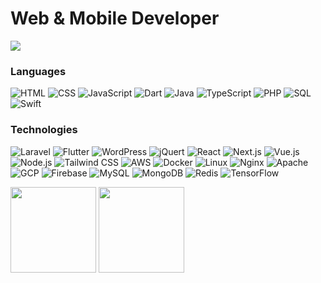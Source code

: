 # Web & Mobile Developer

![](https://github.com/always-together12/always-together12/blob/f605bad49bb9ccb8c7ca21d753287bbbb7b3eaae/cover.png)

### Languages
![HTML](https://img.shields.io/badge/-HTML-000?&logo=HTML)
![CSS](https://img.shields.io/badge/-CSS-000?&logo=CSS)
![JavaScript](https://img.shields.io/badge/-JavaScript-000?&logo=JavaScript)
![Dart](https://img.shields.io/badge/-Dart-000?&logo=Dart&logoColor=4597ce)
![Java](https://img.shields.io/badge/-Java-000?&logo=Java&logoColor=007396)
![TypeScript](https://img.shields.io/badge/-TypeScript-000?&logo=TypeScript)
![PHP](https://img.shields.io/badge/-PHP-000?&logo=PHP&logoColor=00599C)
![SQL](https://img.shields.io/badge/-SQL-000?&logo=MySQL)
![Swift](https://img.shields.io/badge/-Swift-000?&logo=Swift)

### Technologies
![Laravel](https://img.shields.io/badge/-Laravel-000?&logo=Laravel&logoColor=fb503b)
![Flutter](https://img.shields.io/badge/-Flutter-000?&logo=Flutter&logoColor=42A5F5)
![WordPress](https://img.shields.io/badge/-WordPress-000?&logo=WordPress&logoColor=21759b)
![jQuert](https://img.shields.io/badge/-jQuery-000?&logo=jQuery&logoColor=0769AD)
![React](https://img.shields.io/badge/-React-000?&logo=React)
![Next.js](https://img.shields.io/badge/-Next.js-000?&logo=Next.js&logoColor=fff)
![Vue.js](https://img.shields.io/badge/-Vue.js-000?&logo=Vue.js&logoColor=42b883)
![Node.js](https://img.shields.io/badge/-Node.js-000?&logo=node.js)
![Tailwind CSS](https://img.shields.io/badge/-Tailwind%20CSS-000?&logo=tailwindcss&logoColor=b8c2cc)
![AWS](https://img.shields.io/badge/-AWS-000?&logo=Amazon-AWS&logoColor=F90)
![Docker](https://img.shields.io/badge/-Docker-000?&logo=Docker)
![Linux](https://img.shields.io/badge/-Linux-000?&logo=Linux)
![Nginx](https://img.shields.io/badge/-Nginx-000?&logo=nginx&logoColor=009900)
![Apache](https://img.shields.io/badge/-Apache-000?&logo=apache&logoColor=DFBE6F)
![GCP](https://img.shields.io/badge/-GCP-000?&logo=google&logoColor=F4B400)
![Firebase](https://img.shields.io/badge/-Firebase-000?&logo=firebase&logoColor=FFCB2B)
![MySQL](https://img.shields.io/badge/-MySQL-000?&logo=mysql&logoColor=00758f)
![MongoDB](https://img.shields.io/badge/-MongoDB-000?&logo=mongodb&logoColor=589636)
![Redis](https://img.shields.io/badge/-Redis-000?&logo=Redis)
![TensorFlow](https://img.shields.io/badge/-TensorFlow-000?&logo=TensorFlow)

<img height="137px" src="https://github-readme-stats.vercel.app/api?username=always-together12&hide_title=true&hide_border=true&show_icons=true&include_all_commits=true&count_private=true&line_height=21&text_color=000&icon_color=000&bg_color=0,ea6161,ffc64d,fffc4d,52fa5a&theme=graywhite" />

<img height="137px" src="https://github-readme-stats.vercel.app/api/top-langs/?username=always-together12&hide_title=true&hide_border=true&layout=compact&langs_count=10&text_color=000&icon_color=fff&bg_color=0,52fa5a,4dfcff,c64dff&theme=graywhite" />
